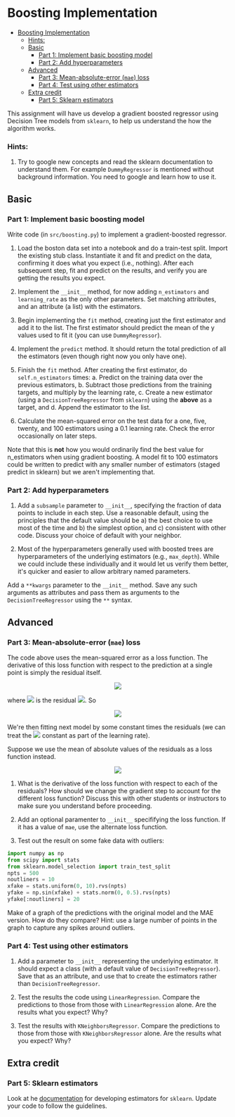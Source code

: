 # Boosting Implementation
- [Boosting Implementation](#boosting-implementation)
    - [Hints:](#hints)
  - [Basic](#basic)
    - [Part 1: Implement basic boosting model](#part-1-implement-basic-boosting-model)
    - [Part 2: Add hyperparameters](#part-2-add-hyperparameters)
  - [Advanced](#advanced)
    - [Part 3: Mean-absolute-error (`mae`) loss](#part-3-mean-absolute-error-mae-loss)
    - [Part 4: Test using other estimators](#part-4-test-using-other-estimators)
  - [Extra credit](#extra-credit)
    - [Part 5: Sklearn estimators](#part-5-sklearn-estimators)

This assignment will have us develop a gradient boosted regressor using Decision Tree models from `sklearn`, to help us understand the how the algorithm works.

### Hints:
1. Try to google new concepts and read the sklearn documentation to understand them. For example `DummyRegressor` is mentioned without background information. You need to google and learn how to use it.

## Basic
### Part 1: Implement basic boosting model

Write code (in `src/boosting.py`) to implement a gradient-boosted regressor.

1. Load the boston data set into a notebook and do a train-test split. Import the existing stub class. Instantiate it and fit and predict on the data, confirming it does what you expect (i.e., nothing). After each subsequent step, fit and predict on the results, and verify you are getting the results you expect.

2. Implement the `__init__` method, for now adding `n_estimators` and `learning_rate` as the only other parameters. Set matching attributes, and an attribute (a list) with the estimators.

3. Begin implementing the `fit` method, creating just the first estimator and add it to the list. The first estimator should predict the mean of the y values used to fit it (you can use `DummyRegressor`).

4. Implement the `predict` method. It should return the total prediction of all the estimators (even though right now you only have one).

5. Finish the `fit` method. After creating the first estimator, do `self.n_estimators` times:
    a. Predict on the training data over the previous estimators,
    b. Subtract those predictions from the training targets, and multiply by the learning rate,
    c. Create a new estimator (using a `DecisionTreeRegressor` from `sklearn`) using the **above** as a target, and
    d. Append the estimator to the list.

6. Calculate the mean-squared error on the test data for a one, five, twenty, and 100 estimators using a 0.1 learning rate. Check the error occasionally on later steps.

Note that this is **not** how you would ordinarily find the best value for n_estimators when using gradient boosting. A model fit to 100 estimators could be written to predict with any smaller number of estimators (staged predict in sklearn) but we aren't implementing that.

### Part 2: Add hyperparameters

1. Add a `subsample` parameter to `__init__`, specifying the fraction of data points to include in each step. Use a reasonable default, using the principles that the default value should be a) the best choice to use most of the time and b) the simplest option, and c) consistent with other code. Discuss your choice of default with your neighbor.

2. Most of the hyperparameters generally used with boosted trees are hyperparameters of the underlying estimators (e.g., `max_depth`). While we could include these individually and it would let us verify them better, it's quicker and easier to allow arbitrary named parameters.

Add a `**kwargs` parameter to the `__init__` method. Save any such arguments as attributes and pass them as arguments to the `DecisionTreeRegressor` using the `**` syntax.

## Advanced

### Part 3: Mean-absolute-error (`mae`) loss

The code above uses the mean-squared error as a loss function. The derivative of this loss function with respect to the prediction at a single point is simply the residual itself.

<div align="center"><img src="https://render.githubusercontent.com/render/math?math=%5Cmathcal%7BL%7D%20%3D%20%5Cfrac%7B1%7D%7BN%7D%20%5Csum_%7Bi%3D0%7D%5EN%20r_i%5E2"></div>

where <!-- $r_i$ --> <img src="https://render.githubusercontent.com/render/math?math=r_i"> is the residual <!-- $y_i - \bar{y}_i$ --> <img src="https://render.githubusercontent.com/render/math?math=y_i%20-%20%5Cbar%7By%7D_i">. So

<div align="center"><img src="https://render.githubusercontent.com/render/math?math=%5Cfrac%7B%5Cpartial%20%5Cmathcal%7BL%7D%20%7D%7B%5Cpartial%20r_i%7D%20%3D%20%5Cfrac%7B1%7D%7BN%7D%202r_i"></div>

We're then fitting next model by some constant times the residuals (we can treat the <!-- $2 \over N$ --> <img src="https://render.githubusercontent.com/render/math?math=2%20%5Cover%20N"> constant as part of the learning rate).

Suppose we use the mean of absolute values of the residuals as a loss function instead.

<div align="center"><img src="https://render.githubusercontent.com/render/math?math=%5Cmathcal%7BL%7D%20%3D%20%5Cfrac%7B1%7D%7BN%7D%20%5Csum_%7Bi%3D0%7D%5EN%20%7Cr_i%7C"></div>

1. What is the derivative of the loss function with respect to each of the residuals? How should we change the gradient step to account for the different loss function? Discuss this with other students or instructors to make sure you understand before proceeding.

2. Add an optional paramenter to `__init__` specififying the loss function. If it has a value of `mae`, use the alternate loss function.

3. Test out the result on some fake data with outliers:
```python
import numpy as np
from scipy import stats
from sklearn.model_selection import train_test_split
npts = 500
noutliners = 10
xfake = stats.uniform(0, 10).rvs(npts)
yfake = np.sin(xfake) + stats.norm(0, 0.5).rvs(npts)
yfake[:noutliners] = 20
```
Make of a graph of the predictions with the original model and the MAE version. How do they compare? Hint: use a large number of points in the graph to capture any spikes around outliers.

### Part 4: Test using other estimators

1. Add a parameter to `__init__` representing the underlying estimator. It should expect a class (with a default value of `DecisionTreeRegressor`). Save that as an attribute, and use that to create the estimators rather than `DecisionTreeRegressor`.

2. Test the results the code using `LinearRegression`. Compare the predictions to those from those with `LinearRegression` alone. Are the results what you expect? Why?

3. Test the results with `KNeighborsRegressor`.  Compare the predictions to those from those with `KNeighborsRegressor` alone. Are the results what you expect? Why?


## Extra credit

### Part 5: Sklearn estimators

Look at he [documentation](https://scikit-learn.org/stable/developers/develop.html) for developing estimators for `sklearn`. Update your code to follow the guidelines.

